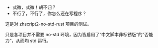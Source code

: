 + 式微，式微！胡不归？
+ 不行了，不行了，你怎么还在写程序？

这是对 zhscript2-no-std-rust 项目的测试。

只是各项目并不需要 no-std 环境，因为皆启用了“中文脚本非标锈版”的“否能力”，从而均 std 运行。
